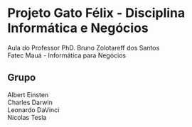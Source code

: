 # Projeto Gato Félix - Disciplina Informática e Negócios
Aula do Professor PhD. Bruno Zolotareff dos Santos <br> 
Fatec Mauá - Informática para Negócios

## Grupo
Albert Einsten <br>
Charles Darwin <br>
Leonardo DaVinci <br>
Nicolas Tesla

